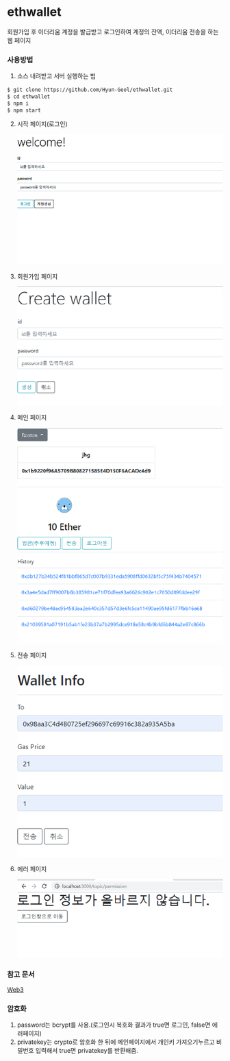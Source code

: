 # ethwallet

회원가입 후 이더리움 계정을 발급받고 로그인하여 계정의 잔액, 이더리움 전송을 하는 웹 페이지

### 사용방법
1. 소스 내려받고 서버 실행하는 법
```
$ git clone https://github.com/Hyun-Geol/ethwallet.git
$ cd ethwallet
$ npm i
$ npm start
```

2. 시작 페이지(로그인)

    ![startPage](./screenshot/startPage.png)

3. 회원가입 페이지

    ![createwallet](./screenshot/createwallet.png)

4. 메인 페이지

    ![mainpage](./screenshot/mainpage.png)

5. 전송 페이지

    ![sendpage](./screenshot/sendpage.png)

6. 에러 페이지

    ![errpage](./screenshot/errpage.png)
    
    
### 참고 문서
[Web3](https://web3js.readthedocs.io)

### 암호화
1. password는 bcrypt를 사용.(로그인시 복호화 결과가 true면 로그인, false면 에러페이지)
2. privatekey는 crypto로 암호화 한 뒤에 메인페이지에서 개인키 가져오기누르고 
비밀번호 입력해서 true면 privatekey를 반환해줌.
